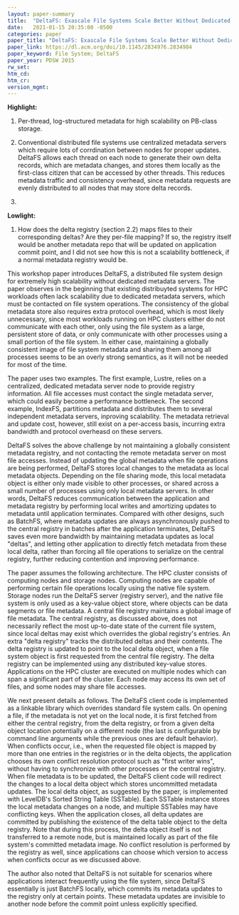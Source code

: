 ```yaml
---
layout: paper-summary
title:  "DeltaFS: Exascale File Systems Scale Better Without Dedicated Servers"
date:   2021-01-15 20:35:00 -0500
categories: paper
paper_title: "DeltaFS: Exascale File Systems Scale Better Without Dedicated Servers"
paper_link: https://dl.acm.org/doi/10.1145/2834976.2834984
paper_keyword: File System; DeltaFS
paper_year: PDSW 2015
rw_set:
htm_cd:
htm_cr:
version_mgmt:
---
```


**Highlight:**

1. Per-thread, log-structured metadata for high scalability on PB-class storage.

2. Conventional distributed file systems use centralized metadata servers which require lots of corrdination between
   nodes for proper updates. DeltaFS allows each thread on each node to generate their own delta records, which are
   metadata changes, and stores them locally as the first-class citizen that can be accessed by other threads.
   This reduces metadata traffic and consistency overhead, since metadata requests are evenly distributed to all
   nodes that may store delta records. 

3. 

**Lowlight:**

1. How does the delta registry (section 2.2) maps files to their corresponding deltas? Are they per-file mapping?
   If so, the registry itself would be another metadata repo that will be updated on application commit point,
   and I did not see how this is not a scalability bottleneck, if a normal metadata registry would be.

This workshop paper introduces DeltaFS, a distributed file system design for extremely high scalability without
dedicated metadata servers. The paper observes in the beginning that existing distribuyted systems for HPC workloads
often lack scalability due to dedicated metadata servers, which must be contacted on file system operations. The
consistency of the global metadata store also requires extra protocol overhead, which is most likely unnecessary,
since most workloads running on HPC clusters either do not communicate with each other, only using the file system
as a large, persistent store of data, or only communicate with other processes using a small portion of the file system.
In either case, maintaining a globally consistent image of file system metadata and sharing them among all processes
seems to be an overly strong semantics, as it will not be needed for most of the time.

The paper uses two examples. The first example, Lustre, relies on a centralized, dedicated metadata server node to 
provide registry information. All file accesses must contact the single metadata server, which could easily become
a performance bottleneck. The second example, IndexFS, partitions metadata and distributes them to several
independent metadata servers, inproving scalability. The metadata retrieval and update cost, however, still exist
on a per-access basis, incurring extra bandwidth and protocol overheasd on these servers.

DeltaFS solves the above challenge by not maintaining a globally consistent metadata registry, and not contacting the
remote metadata server on most file accesses. Instead of updating the global metadata when file operations are being
performed, DeltaFS stores local changes to the metadata as local metadata objects. Depending on the file sharing mode,
this local metadata object is either only made visible to other processes, or shared across a small number of processes
using only local metadata servers. In other words, DeltaFS reduces communication between the application and metadata
registry by performing local writes and amortizing updates to metadata until application terminates. Compared with 
other designs, such as BatchFS, where metadata updates are always asynchronously pushed to the central registry
in batches after the application terminates, DeltaFS saves even more bandwidth by maintaining metadata updates as 
local "deltas", and letting other application to directly fetch metadata from these local delta, rather than forcing
all file operations to serialize on the central registry, further reducing contention and improving performance.

The paper assumes the following architecture. The HPC cluster consists of computing nodes and storage nodes. Computing
nodes are capable of performing certain file operations locally using the native file system. Storage nodes run the 
DeltaFS server (registry server), and the native file system is only used as a key-value object store, where objects
can be data segments or file metadata.
A central file registry maintains a global image of file metadata. The central registry, as discussed above, does not 
necessarily reflect the most up-to-date state of the current file system, since local deltas may exist which overrides
the global registry's entries.
An extra "delta registry" tracks the distributed deltas and their contents. The delta registry is updated to point to
the local delta object, when a file system object is first requested from the central file registry.
The delta registry can be implemented using any distributed key-value stores.
Applications on the HPC cluster are executed on multiple nodes which can span a significant part of the cluster.
Each node may access its own set of files, and some nodes may share file accesses.

We next present details as follows. The DeltaFS client code is implemented as a linkable library which overrides
standard file system calls. On opening a file, if the metadata is not yet on the local node, it is first fetched
from either the central registry, from the delta registry, or from a given delta object location potentially on
a different node (the last is configurable by command line arguments while the previous ones are default behavior). 
When conflicts occur, i.e., when the requested file object is mapped by more than one entries in the registries or 
in the delta objects, the application chooses its own conflict resolution protocol such as "first writer wins",
without having to synchronize with other processes or the central registry. When file metadata is to be updated,
the DeltaFS client code will redirect the changes to a local delta object which stores uncommitted metadata updates.
The local delta object, as suggested by the paper, is implemented with LevelDB's Sorted String Table (SSTable).
Each SSTable instance stores the local metadata changes on a node, and multiple SSTables may have conflicting keys.
When the application closes, all delta updates are committed by publishing the existence of the delta table object
to the delta registry. Note that during this process, the delta object itself is not transferred to a remote node,
but is maintained locally as part of the file system's committed metadata image. 
No conflict resolution is performed by the registry as well, since applications can choose which version to access when 
conflicts occur as we discussed above.

The author also noted that DeltaFS is not suitable for scenarios where applications interact frequently using the file
system, since DeltaFS essentially is just BatchFS locally, which commits its metadata updates to the registry
only at certain points. These metadata updates are invisible to another node before the commit point unless explicitly
specified.
